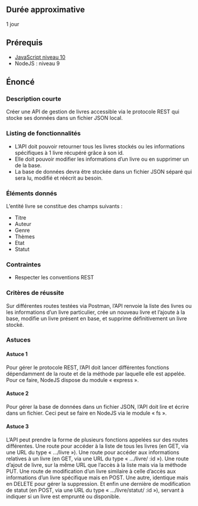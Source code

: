 ## Durée approximative

1 jour

## Prérequis

- <a href="https://microlead.fr/echelles/javascript" title="Prérequis en JavaScript" target="_blank">JavaScript niveau 10</a>
- NodeJS : niveau 9

## Énoncé

### Description courte

Créer une API de gestion de livres accessible via le protocole REST qui stocke ses données dans un fichier JSON local.

### Listing de fonctionnalités

- L’API doit pouvoir retourner tous les livres stockés ou les informations spécifiques à 1 livre récupéré grâce à son id.
- Elle doit pouvoir modifier les informations d’un livre ou en supprimer un de la base.
- La base de données devra être stockée dans un fichier JSON séparé qui sera lu, modifié et réécrit au besoin.

### Éléments donnés

L’entité livre se constitue des champs suivants :

- Titre
- Auteur
- Genre
- Thèmes
- Etat
- Statut

### Contraintes

- Respecter les conventions REST

### Critères de réussite

Sur différentes routes testées via Postman, l’API renvoie la liste des livres ou les informations d’un livre particulier, crée un nouveau livre et l’ajoute à la base, modifie un livre présent en base, et supprime définitivement un livre stocké.

### Astuces

#### Astuce 1

Pour gérer le protocole REST, l’API doit lancer différentes fonctions dépendamment de la route et de la méthode par laquelle elle est appelée. Pour ce faire, NodeJS dispose du module « express ».

#### Astuce 2

Pour gérer la base de données dans un fichier JSON, l’API doit lire et écrire dans un fichier. Ceci peut se faire en NodeJS via le module « fs ».

#### Astuce 3

L’API peut prendre la forme de plusieurs fonctions appelées sur des routes différentes. Une route pour accéder à la liste de tous les livres (en GET, via une URL du type « …/livre »). Une route pour accéder aux informations relatives à un livre (en GET, via une URL du type « …/livre/ :id »). Une route d’ajout de livre, sur la même URL que l’accès à la liste mais via la méthode PUT. Une route de modification d’un livre similaire à celle d’accès aux informations d’un livre spécifique mais en POST. Une autre, identique mais en DELETE pour gérer la suppression. Et enfin une dernière de modification de statut (en POST, via une URL du type « …/livre/statut/ :id »), servant à indiquer si un livre est emprunté ou disponible.